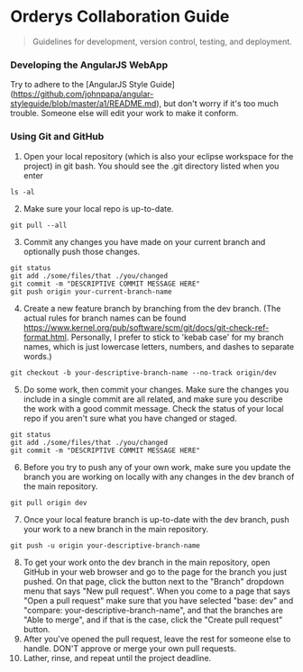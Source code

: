 # Orderys Collaboration Guide
> Guidelines for development, version control, testing, and deployment.

### Developing the AngularJS WebApp
Try to adhere to the [AngularJS Style Guide] (https://github.com/johnpapa/angular-styleguide/blob/master/a1/README.md), but don't worry if it's too much trouble. Someone else will edit your work to make it conform.

### Using Git and GitHub
1. Open your local repository (which is also your eclipse workspace for the project) in git bash. You should see the .git directory listed when you enter
```
ls -al
```
2. Make sure your local repo is up-to-date.
```
git pull --all
```
3. Commit any changes you have made on your current branch and optionally push those changes.
```
git status
git add ./some/files/that ./you/changed
git commit -m "DESCRIPTIVE COMMIT MESSAGE HERE"
git push origin your-current-branch-name
```
4. Create a new feature branch by branching from the dev branch. (The actual rules for branch names can be found https://www.kernel.org/pub/software/scm/git/docs/git-check-ref-format.html. Personally, I prefer to stick to 'kebab case' for my branch names, which is just lowercase letters, numbers, and dashes to separate words.)
```
git checkout -b your-descriptive-branch-name --no-track origin/dev
```
5. Do some work, then commit your changes. Make sure the changes you include in a single commit are all related, and make sure you describe the work with a good commit message. Check the status of your local repo if you aren't sure what you have changed or staged.
```
git status
git add ./some/files/that ./you/changed
git commit -m "DESCRIPTIVE COMMIT MESSAGE HERE"
```
6. Before you try to push any of your own work, make sure you update the branch you are working on locally with any changes in the dev branch of the main repository.
```
git pull origin dev
```
7. Once your local feature branch is up-to-date with the dev branch, push your work to a new branch in the main repository.
```
git push -u origin your-descriptive-branch-name
```
8. To get your work onto the dev branch in the main repository, open GitHub in your web browser and go to the page for the branch you just pushed. On that page, click the button next to the "Branch" dropdown menu that says "New pull request". When you come to a page that says "Open a pull request" make sure that you have selected "base: dev" and "compare: your-descriptive-branch-name", and that the branches are "Able to merge", and if that is the case, click the "Create pull request" button.
9. After you've opened the pull request, leave the rest for someone else to handle. DON'T approve or merge your own pull requests.
10. Lather, rinse, and repeat until the project deadline.
